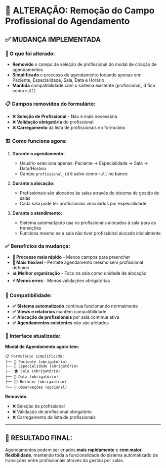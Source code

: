 # 🔄 ALTERAÇÃO: Remoção do Campo Profissional do Agendamento

## ✅ **MUDANÇA IMPLEMENTADA**

### **🎯 O que foi alterado:**
- **Removido** o campo de seleção de profissional do modal de criação de agendamentos
- **Simplificado** o processo de agendamento focando apenas em: Paciente, Especialidade, Sala, Data e Horário
- **Mantida** compatibilidade com o sistema existente (profissional_id fica como `null`)

### **📋 Campos removidos do formulário:**
- ❌ **Seleção de Profissional** - Não é mais necessária
- ❌ **Validação obrigatória** do profissional
- ❌ **Carregamento** da lista de profissionais no formulário

### **🏗️ Como funciona agora:**

1. **Durante o agendamento:**
   - Usuário seleciona apenas: Paciente → Especialidade → Sala → Data/Horário
   - Campo `profissional_id` é salvo como `null` no banco

2. **Durante a alocação:**
   - Profissionais são alocados às salas através do sistema de gestão de salas
   - Cada sala pode ter profissionais vinculados por especialidade

3. **Durante o atendimento:**
   - Sistema automatizado usa os profissionais alocados à sala para as transições
   - Funciona mesmo se a sala não tiver profissional alocado inicialmente

### **✅ Benefícios da mudança:**

- **🚀 Processo mais rápido** - Menos campos para preencher
- **🔧 Mais flexível** - Permite agendamento mesmo sem profissional definido
- **📊 Melhor organização** - Foco na sala como unidade de alocação
- **⚡ Menos erros** - Menos validações obrigatórias

### **🔄 Compatibilidade:**

- **✅ Sistema automatizado** continua funcionando normalmente
- **✅ Views e relatórios** mantêm compatibilidade
- **✅ Alocação de profissionais** por sala continua ativa
- **✅ Agendamentos existentes** não são afetados

### **📱 Interface atualizada:**

**Modal de Agendamento agora tem:**
```
📋 Formulário simplificado:
├── 👤 Paciente (obrigatório)
├── 🎯 Especialidade (obrigatório) 
├── 🏠 Sala (obrigatório)
├── 📅 Data (obrigatório)
├── 🕐 Horário (obrigatório)
└── 📝 Observações (opcional)
```

**Removido:**
- ❌ Seleção de profissional
- ❌ Validação de profissional obrigatório
- ❌ Carregamento da lista de profissionais

---

## 🎯 **RESULTADO FINAL:**

Agendamentos podem ser criados **mais rapidamente** e **com maior flexibilidade**, mantendo toda a funcionalidade do sistema automatizado de transições entre profissionais através da gestão por salas.
